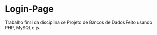 # Login-Page
 Trabalho final da disciplina de Projeto de Bancos de Dados
 Feito usando PHP, MySQL e js. 
 
